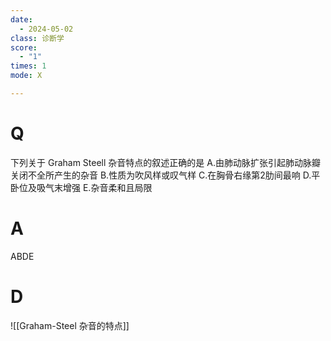 ```yaml
---
date:
  - 2024-05-02
class: 诊断学
score:
  - "1"
times: 1
mode: X

---
```



# Q
下列关于 Graham Steell 杂音特点的叙述正确的是
A.由肺动脉扩张引起肺动脉瓣关闭不全所产生的杂音
B.性质为吹风样或叹气样
C.在胸骨右缘第2肋间最响
D.平卧位及吸气末增强
E.杂音柔和且局限

# A

ABDE



# D


![[Graham-Steel 杂音的特点]]

